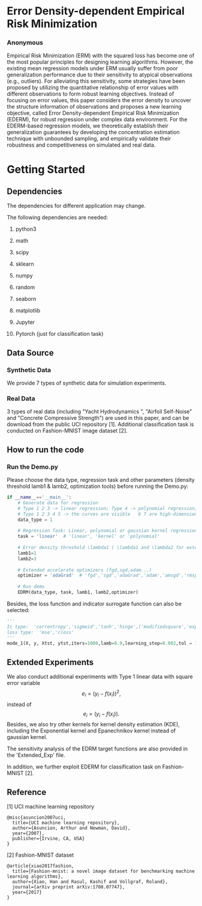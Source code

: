 # Error Density-dependent Empirical Risk Minimization

### Anonymous

Empirical Risk Minimization (ERM) with the squared loss has become one of the most popular principles for designing learning algorithms. However, the existing mean regression models under ERM usually suffer from poor generalization performance due to their sensitivity to atypical observations (e.g., outliers). 
For alleviating this sensitivity, some strategies have been proposed by utilizing the quantitative relationship of error values with different observations to form robust learning objectives.
Instead of focusing on error values, this paper considers the error density to uncover the structure information of observations and proposes a new learning objective, called Error Density-dependent Empirical Risk Minimization (EDERM), for robust regression under complex data environment. For the EDERM-based regression models, we theoretically establish their generalization guarantees by developing the concentration estimation technique with unbounded sampling, and empirically validate their robustness and competitiveness on simulated and real data.


# Getting Started

## Dependencies

The dependencies for different application may change.

The following dependencies are needed:

1. python3

2. math

3. scipy

4. sklearn

5. numpy

6. random

7. seaborn

8. matplotlib

9. Jupyter

10. Pytorch (just for classification task)

## Data Source

### Synthetic Data

We provide 7 types of synthetic data for simulation experiments.

### Real Data

3 types of real data (including "Yacht Hydrodynamics ", "Airfoil Self-Noise" and "Concrete Compressive Strength") are used in this paper, and can be download from the public UCI repository [1]. Additional classification task is conducted on Fashion-MNIST image dataset [2].



## How to run the code

### Run the Demo.py

Please choose the data type, regression task and other parameters (density threshold lamb1 & lamb2, optimization tools) before running the Demo.py:

```python
if __name__=='__main__':
    # Generate data for regression
    # Type 1 2 3 -> linear regression; Type 4 -> polynomial regression; Type 4 5 6 7 -> gaussian kernel regression
    # Type 1 2 3 4 5 -> the curves are visible   6 7 are high-dimensional Friedman curves
    data_type = 1
    
    # Regression Task: Linear, polynomial or gaussian kernel regression
    task = 'linear'  # 'linear', 'kernel' or 'polynomial'
    
    # Error density threshold \lambda1 ( \lambda1 and \lambda2 for extended EDRM)
    lamb1=1
    lamb2=3
    
    # Extended accelerate optimizers (fgd,sgd,adam...)
    optimizer = 'adaGrad'  # 'fgd','sgd','adaGrad','adam','amsgd','rmsprop','NAG'
    
    # Run demo
    EDRM(data_type, task, lamb1, lamb2,optimizer)
```

Besides, the loss function and indicator surrogate function can also be selected:

```python
'''
Ic type:  'correntropy','sigmoid','tanh','hinge',('modifiedsquare','exponential')
loss type:  'mse','closs'
'''
mode_1(X, y, Xtst, ytst,iters=1000,lamb=0.9,learning_step=0.002,tol = 1/10**8,Ictype='correntropy',losstype='closs',h=1,delta=2,online =True, optimizer=opt)
```



## Extended Experiments

We also conduct additional experiments with Type 1 linear data with square error variable
$$
e_i = (y_i - f(x_i))^2,
$$
instead of 
$$
e_i = (y_i - f(x_i)).
$$
Besides, we also try other kernels for kernel density estimation (KDE), including the Exponential kernel and Epanechnikov kernel instead of gaussian kernel.



The sensitivity analysis of the EDRM target functions are also provided in the 'Extended_Exp' file.



In addition, we further exploit EDERM for classification task on Fashion-MNIST [2].

## Reference

[1]  UCI machine learning repository

```
@misc{asuncion2007uci,
  title={UCI machine learning repository},
  author={Asuncion, Arthur and Newman, David},
  year={2007},
  publisher={Irvine, CA, USA}
}
```

[2]  Fashion-MNIST dataset

```
@article{xiao2017fashion,
  title={Fashion-mnist: a novel image dataset for benchmarking machine learning algorithms},
  author={Xiao, Han and Rasul, Kashif and Vollgraf, Roland},
  journal={arXiv preprint arXiv:1708.07747},
  year={2017}
}
```

